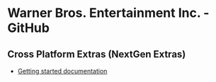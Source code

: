 # Warner Bros. Entertainment Inc. - GitHub

## Cross Platform Extras (NextGen Extras)
* [Getting started documentation](CPE_Manifest_SDK.md)